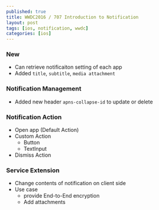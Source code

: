 ```yaml
---
published: true
title: WWDC2016 / 707 Introduction to Notification
layout: post
tags: [ios, notification, wwdc]
categories: [ios]
---
```

### New
* Can retrieve notificaiton setting of each app
* Added `title`, `subtitle`, `media attachment`

### Notification Management
* Added new header `apns-collapse-id` to update or delete

### Notification Action
* Open app (Default Action)
* Custom Action
  * Button 
  * TextInput
* Dismiss Action

### Service Extension
* Change contents of notification on client side
* Use case
  * provide End-to-End encryption
  * Add attachments